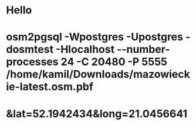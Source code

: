 # Hello



# osm2pgsql -Wpostgres  -Upostgres -dosmtest -Hlocalhost --number-processes 24 -C 20480 -P 5555 /home/kamil/Downloads/mazowieckie-latest.osm.pbf
# &lat=52.1942434&long=21.0456641
